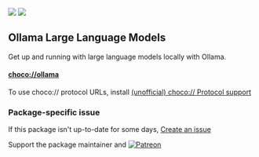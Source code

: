 [![](https://img.shields.io/chocolatey/v/ollama?color=green&label=ollama)](https://chocolatey.org/packages/ollama) [![](https://img.shields.io/chocolatey/dt/ollama)](https://chocolatey.org/packages/ollama)

## Ollama Large Language Models

Get up and running with large language models locally with Ollama.

#### [choco://ollama](choco://ollama)
To use choco:// protocol URLs, install [(unofficial) choco:// Protocol support ](https://chocolatey.org/packages/choco-protocol-support)

### Package-specific issue
If this package isn't up-to-date for some days, [Create an issue](https://github.com/tunisiano187/Chocolatey-packages/issues/new/choose)

Support the package maintainer and [![Patreon](https://cdn.jsdelivr.net/gh/tunisiano187/Chocolatey-packages@d15c4e19c709e7148588d4523ffc6dd3cd3c7e5e/icons/patreon.png)](https://www.patreon.com/bePatron?u=39585820)
